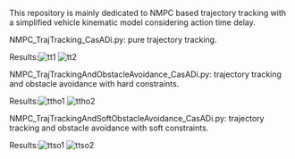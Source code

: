 This repository is mainly dedicated to NMPC based trajectory tracking with a simplified vehicle kinematic model considering action time delay.

NMPC_TrajTracking_CasADi.py: pure trajectory tracking. 

Results:![tt1](https://github.com/user-attachments/assets/4395c812-9ab4-45eb-8e2a-bafc01bd319f) 
![tt2](https://github.com/user-attachments/assets/516d613e-a5c2-4c5f-bc9d-3688204113bb)

NMPC_TrajTrackingAndObstacleAvoidance_CasADi.py: trajectory tracking and obstacle avoidance with hard constraints. 

Results:![ttho1](https://github.com/user-attachments/assets/4b88bc53-0478-44c8-a666-a84884ebcc78)
![ttho2](https://github.com/user-attachments/assets/ff607c13-ad5e-4947-9b09-3a9dff9f3f4f)

NMPC_TrajTrackingAndSoftObstacleAvoidance_CasADi.py: trajectory tracking and obstacle avoidance with soft constraints. 

Results:![ttso1](https://github.com/user-attachments/assets/58d64d0e-a890-40c5-a9ea-136a9da56669)
![ttso2](https://github.com/user-attachments/assets/8e7e2b5a-7b38-4e62-a1ec-88afc0a6071d)


